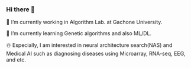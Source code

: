### Hi there 👋

<!--
**JingeunKim/JingeunKim** is a ✨ _special_ ✨ repository because its `README.md` (this file) appears on your GitHub profile.

Here are some ideas to get you started:

--> 🔭 I’m currently working in Algorithm Lab. at Gachone University.
 🦷 I’m currently learning Genetic algorithms and also ML/DL.


☃️ Especially, I am interested in neural architecture search(NAS) and Medical AI such as diagnosing diseases using Microarray, RNA-seq, EEG, and etc.
